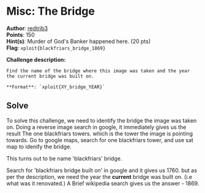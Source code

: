# Misc: The Bridge

**Author**: [redtrib3](https://github.com/redtrib3)<br>
**Points**: 150<br>
**Hint(s)**: Murder of God's Banker happened here. (20 pts)<br>
**Flag**: `xploit{blackfriars_bridge_1869}`<br>

**Challenge description:**
```
Find the name of the bridge where this image was taken and the year the current bridge was built on.

**Format**: `xploit{XY_bridge_YEAR}`

```

## Solve

To solve this challenge, we need to identify the bridge the image was taken on. Doing a reverse image search in google, it immediately gives us the result The one blackfriars towers.
which is the tower the image is pointing towards. Go to google maps, search for one blackfriars tower, and use sat map to idenify the bridge.

This turns out to be name 'blackfriars' bridge.

Search for 'blackfriars bridge built on' in google and it gives us 1760. but as per the description, we need the year the **current** bridge was built on. (i.e what was it renovated.)
A Brief wikipedia search gives us the answer - 1869.

